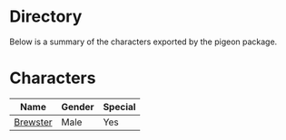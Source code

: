 # Directory
Below is a summary of the characters exported by the pigeon package.
# Characters
|Name|Gender|Special|
|---|---|---|
|[Brewster](./character/pigeon/brewster.go)|Male|Yes|
